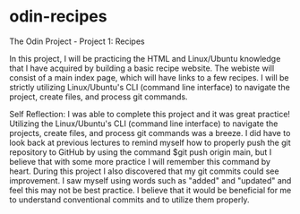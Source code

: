 # odin-recipes
The Odin Project - Project 1: Recipes

In this project, I will be practicing the HTML and Linux/Ubuntu knowledge that I have acquired by building a basic recipe website.
The webiste will consist of a main index page, which will have links to a few recipes.
I will be strictly utilizing Linux/Ubuntu's CLI (command line interface) to navigate the project, create files, and process git commands.

Self Reflection:
I was able to complete this project and it was great practice!
Utilizing the Linux/Ubuntu's CLI (command line interface) to navigate the projects, create files, and process git commands was a breeze. I did have to look back at previous lectures to remind myself how to properly push the git repository to GitHub by using the command $git push origin main, but I believe that with some more practice I will remember this command by heart.
During this project I also discovered that my git commits could see improvement. I saw myself using words such as "added" and "updated" and feel this may not be best practice. I believe that it would be beneficial for me to understand conventional commits and to utilize them properly.